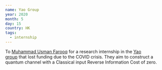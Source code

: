 ```yaml
---
name: Yao Group
year: 2020
month: 5
day: 15
country: HK
tags:
  - internship
---
```

To [Muhammad Usman Farooq](https://github.com/usmanmunara/) for a research internship in the [Yao group](http://penghuiyao.info/) that lost funding due to the COVID crisis. They aim to construct a quantum channel with a Classical input Reverse Information Cost of zero.
